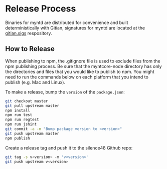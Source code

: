 # Release Process

Binaries for myntd are distributed for convenience and built deterministically with Gitian, signatures for myntd are located at the [gitian.sigs](https://github.com/silence48/gitian.sigs) respository.

## How to Release

When publishing to npm, the .gitignore file is used to exclude files from the npm publishing process. Be sure that the myntcore-node directory has only the directories and files that you would like to publish to npm. You might need to run the commands below on each platform that you intend to publish (e.g. Mac and Linux).

To make a release, bump the `version` of the `package.json`:

```bash
git checkout master
git pull upstream master
npm install
npm run test
npm run regtest
npm run jshint
git commit -a -m "Bump package version to <version>"
git push upstream master
npm publish
```

Create a release tag and push it to the silence48 Github repo:

```bash
git tag -s v<version> -m 'v<version>'
git push upstream v<version>
```
